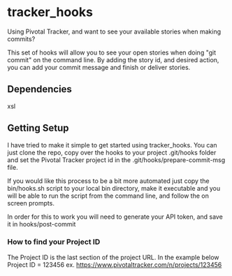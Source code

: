 tracker_hooks
=============

Using Pivotal Tracker, and want to see your available stories when making commits?

This set of hooks will allow you to see your open stories when doing "git commit" on the command line.
By adding the story id, and desired action, you can add your commit message and finish or deliver stories.

Dependencies
------------
xsl

Getting Setup
-------------
I have tried to make it simple to get started using tracker_hooks.  You can just clone the repo, copy over the hooks to
your project .git/hooks folder and set the Pivotal Tracker project id in the .git/hooks/prepare-commit-msg file.

If you would like this process to be a bit more automated just copy the bin/hooks.sh script to your local bin directory,
make it executable and you will be able to run the script from the command line, and follow the on screen prompts.

In order for this to work you will need to generate your API token, and save it in hooks/post-commit

### How to find your Project ID ###
The Project ID is the last section of the project URL.  In the example below Project ID = 123456
ex. https://www.pivotaltracker.com/n/projects/123456